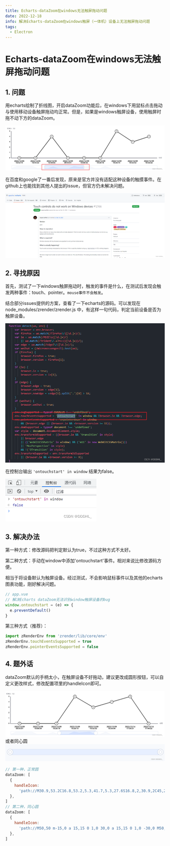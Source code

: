 ```yaml
---
title: Echarts-dataZoom在windows无法触屏拖动问题
date: 2022-12-18
info: 解决Echarts-dataZoom在windows触屏（一体机）设备上无法触屏拖动问题
tags:
  - Electron
---
```


# Echarts-dataZoom在windows无法触屏拖动问题

## 1. 问题

用echarts绘制了折线图，开启dataZoom功能后，在windows下用鼠标点击拖动与使用移动设备触屏拖动均正常。但是，如果是windows触屏设备，使用触屏时拖不动下方的dataZoom。

![1](../img/echarts-touch1.png)

在百度和google了一番后发现，原来是官方并没有适配这种设备的触摸事件。在github上也能找到其他人提出的issue，但官方仍未解决问题。

![1](../img/echarts-touch2.png)

## 2. 寻找原因

首先，测试了一下windows触屏拖动时，触发的事件是什么，在测试后发现会触发两种事件：touch、pointer。`mouse事件不会触发`。

结合部分issues提供的方案，查看了一下echarts的源码。可以发现在 node_modules/zrender/zrender.js 中，有这样一句代码，判定当前设备是否为触屏设备。

![1](../img/echarts-touch3.png)

在控制台输出 `'ontouchstart' in window` 结果为false。

![1](../img/echarts-touch4.png)

## 3. 解决办法

第一种方式：修改源码把判定默认为true，不过这种方式不太好。

第二种方式：手动在window中添加'ontouchstart'事件。相对来说比修改源码方便。

相当于将设备默认为触屏设备。经过测试，不会影响鼠标事件以及其他的echarts图表功能，刚好解决问题。

```js
// app.vue
// 解决Echarts dataZoom无法识别window触屏设备的bug
window.ontouchstart = (e) => {
  e.preventDefault()
}
```

第三种方式（推荐）：

```js
import zRenderEnv from 'zrender/lib/core/env'
zRenderEnv.touchEventsSupported = true
zRenderEnv.pointerEventsSupported = false
```

## 4. 题外话

dataZoom默认的手柄太小，在触屏设备不好拖动，建议更改成圆形按钮，可以自定义更改样式，修改配置项里的handleIcon即可。

![1](../img/echarts-touch5.png)
或者同心圆
![1](../img/echarts-touch6.png)

```js
// 第一种，正常圆
dataZoom: [
  {
    handleIcon:
      'path://M30.9,53.2C16.8,53.2,5.3,41.7,5.3,27.6S16.8,2,30.9,2C45,2,56.4,13.5,56.4,27.6S45,53.2,30.9,53.2z M30.9,3.5M36.9,35.8h-1.3z M27.8,35.8 h-1.3H27L27.8,35.8L27.8,35.8z',
  },
]
// 第二种，同心圆
dataZoom: [
  {
    handleIcon:
      'path://M50,50 m-15,0 a 15,15 0 1,0 30,0 a 15,15 0 1,0 -30,0 M50,50 m-7.5,0 a 7.5,7.5 0 1,0 15,0 a 7.5,7.5 0 1,0 -15,0',
  },
]
```
